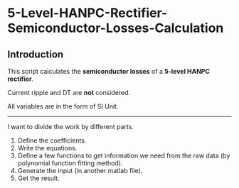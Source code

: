 # 5-Level-HANPC-Rectifier-Semiconductor-Losses-Calculation
## Introduction
This script calculates the **semiconductor losses** of a **5-level HANPC rectifier**.

Current ripple and DT are **not** considered.

All variables are in the form of SI Unit.

---

I want to divide the work by different parts. 
1. Define the coefficients.
2. Write the equations.
3. Define a few functions to get information we need from the raw data (by polynomial function fitting method).
4. Generate the input (in another matlab file).
5. Get the result.